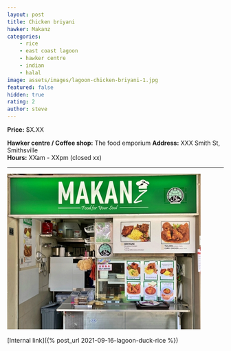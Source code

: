 ```yaml
---
layout: post
title: Chicken briyani
hawker: Makanz
categories: 
    - rice
    - east coast lagoon
    - hawker centre
    - indian
    - halal
image: assets/images/lagoon-chicken-briyani-1.jpg
featured: false
hidden: true
rating: 2
author: steve
---
```



**Price:** $X.XX  

**Hawker centre / Coffee shop:** The food emporium
**Address:** XXX Smith St, Smithsville  
**Hours:** XXam - XXpm (closed xx)  

***  

![Makanz](/assets/images/lagoon-chicken-briyani-3.jpg "Makanz - food for your soul")

[Internal link]({% post_url 2021-09-16-lagoon-duck-rice %})